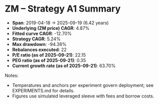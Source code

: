# ZM – Strategy A1 Summary

- **Span**: 2019-04-18 → 2025-09-19 (6.42 years)
- **Underlying (ZM price) CAGR**: 4.87%
- **Fitted curve CAGR**: -12.70%
- **Strategy CAGR**: 5.24%
- **Max drawdown**: -94.38%
- **Rebalances executed**: 22
- **P/E ratio (as of 2025-09-21)**: 22.15
- **PEG ratio (as of 2025-09-21)**: 0.35
- **Current growth rate (as of 2025-09-21)**: 63.70%

Notes:

- Temperatures and anchors per experiment govern deployment; see EXPERIMENTS.md for details.
- Figures use simulated leveraged sleeve with fees and borrow costs.

